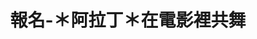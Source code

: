 ---
layout: redirect
title: 報名-＊阿拉丁＊在電影裡共舞
permalink: 電影舞蹈/阿拉丁/報名
target: https://docs.google.com/forms/d/e/1FAIpQLSf02JPZdUDQLxcmYaIIKnEiCV7NuWETDcUbIRTGooM27aCPDg/viewform?embedded=true
---